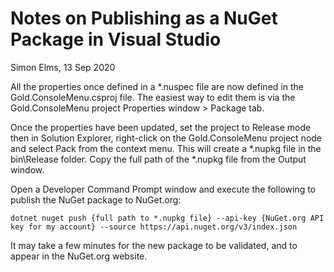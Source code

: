 Notes on Publishing as a NuGet Package in Visual Studio
=======================================================
Simon Elms, 13 Sep 2020

All the properties once defined in a *.nuspec file are now defined in the Gold.ConsoleMenu.csproj 
file.  The easiest way to edit them is via the Gold.ConsoleMenu project Properties window > Package 
tab.

Once the properties have been updated, set the project to Release mode then in Solution Explorer, 
right-click on the Gold.ConsoleMenu project node and select Pack from the context menu.  This will 
create a *.nupkg file in the bin\Release folder.  Copy the full path of the *.nupkg file from the 
Output window.

Open a Developer Command Prompt window and execute the following to publish the NuGet package to 
NuGet.org: 

    dotnet nuget push {full path to *.nupkg file} --api-key {NuGet.org API key for my account} --source https://api.nuget.org/v3/index.json

It may take a few minutes for the new package to be validated, and to appear in the NuGet.org 
website.